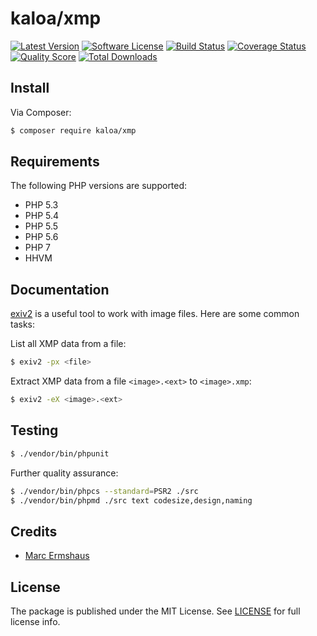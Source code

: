 # kaloa/xmp

[![Latest Version](https://img.shields.io/github/release/mermshaus/kaloa-xmp.svg?style=flat-square)](https://github.com/mermshaus/kaloa-xmp/releases)
[![Software License](https://img.shields.io/badge/license-MIT-brightgreen.svg?style=flat-square)](https://github.com/mermshaus/kaloa-xmp/blob/master/LICENSE)
[![Build Status](https://img.shields.io/travis/mermshaus/kaloa-xmp/master.svg?style=flat-square)](https://travis-ci.org/mermshaus/kaloa-xmp)
[![Coverage Status](https://img.shields.io/scrutinizer/coverage/g/mermshaus/kaloa-xmp.svg?style=flat-square)](https://scrutinizer-ci.com/g/mermshaus/kaloa-xmp/code-structure)
[![Quality Score](https://img.shields.io/scrutinizer/g/mermshaus/kaloa-xmp.svg?style=flat-square)](https://scrutinizer-ci.com/g/mermshaus/kaloa-xmp)
[![Total Downloads](https://img.shields.io/packagist/dt/mermshaus/kaloa-xmp.svg?style=flat-square)](https://packagist.org/packages/kaloa/xmp)


## Install

Via Composer:

~~~ bash
$ composer require kaloa/xmp
~~~


## Requirements

The following PHP versions are supported:

- PHP 5.3
- PHP 5.4
- PHP 5.5
- PHP 5.6
- PHP 7
- HHVM


## Documentation

[exiv2](http://www.exiv2.org/) is a useful tool to work with image files. Here are some common tasks:

List all XMP data from a file:

~~~ bash
$ exiv2 -px <file>
~~~

Extract XMP data from a file `<image>.<ext>` to `<image>.xmp`:

~~~ bash
$ exiv2 -eX <image>.<ext>
~~~


## Testing

~~~ bash
$ ./vendor/bin/phpunit
~~~

Further quality assurance:

~~~ bash
$ ./vendor/bin/phpcs --standard=PSR2 ./src
$ ./vendor/bin/phpmd ./src text codesize,design,naming
~~~


## Credits

- [Marc Ermshaus](https://github.com/mermshaus)


## License

The package is published under the MIT License. See [LICENSE](https://github.com/mermshaus/kaloa-renderer/blob/master/LICENSE) for full license info.
